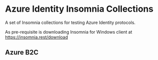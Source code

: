 # Azure Identity Insomnia Collections
A set of Insomnia collections for testing Azure Identity protocols.

As pre-requisite is downloading Insomnia for Windows client at https://insomnia.rest/download

## Azure B2C
